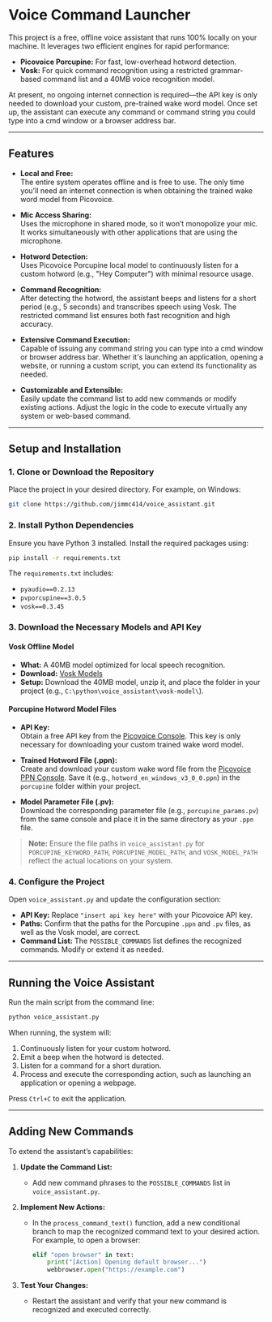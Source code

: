 # Voice Command Launcher

This project is a free, offline voice assistant that runs 100% locally on your machine. It leverages two efficient engines for rapid performance:

- **Picovoice Porcupine:** For fast, low-overhead hotword detection.
- **Vosk:** For quick command recognition using a restricted grammar-based command list and a 40MB voice recognition model.

At present, no ongoing internet connection is required—the API key is only needed to download your custom, pre-trained wake word model. Once set up, the assistant can execute any command or command string you could type into a cmd window or a browser address bar.

---

## Features

- **Local and Free:**  
  The entire system operates offline and is free to use. The only time you'll need an internet connection is when obtaining the trained wake word model from Picovoice.

- **Mic Access Sharing:**  
  Uses the microphone in shared mode, so it won’t monopolize your mic. It works simultaneously with other applications that are using the microphone.

- **Hotword Detection:**  
  Uses Picovoice Porcupine local model to continuously listen for a custom hotword (e.g., "Hey Computer") with minimal resource usage.

- **Command Recognition:**  
  After detecting the hotword, the assistant beeps and listens for a short period (e.g., 5 seconds) and transcribes speech using Vosk. The restricted command list ensures both fast recognition and high accuracy.

- **Extensive Command Execution:**  
  Capable of issuing any command string you can type into a cmd window or browser address bar. Whether it's launching an application, opening a website, or running a custom script, you can extend its functionality as needed.

- **Customizable and Extensible:**  
  Easily update the command list to add new commands or modify existing actions. Adjust the logic in the code to execute virtually any system or web-based command.

---

## Setup and Installation

### 1. Clone or Download the Repository

Place the project in your desired directory. For example, on Windows:

```bash
git clone https://github.com/jimmc414/voice_assistant.git
```

### 2. Install Python Dependencies

Ensure you have Python 3 installed. Install the required packages using:

```bash
pip install -r requirements.txt
```

The `requirements.txt` includes:
- `pyaudio==0.2.13`
- `pvporcupine==3.0.5`
- `vosk==0.3.45`

### 3. Download the Necessary Models and API Key

#### Vosk Offline Model
- **What:** A 40MB model optimized for local speech recognition.  
- **Download:** [Vosk Models](https://alphacephei.com/vosk/models)  
- **Setup:** Download the 40MB model, unzip it, and place the folder in your project (e.g., `C:\python\voice_assistant\vosk-model\`).

#### Porcupine Hotword Model Files
- **API Key:**  
  Obtain a free API key from the [Picovoice Console](https://picovoice.ai/console/). This key is only necessary for downloading your custom trained wake word model.

- **Trained Hotword File (.ppn):**  
  Create and download your custom wake word file from the [Picovoice PPN Console](https://console.picovoice.ai/ppn). Save it (e.g., `hotword_en_windows_v3_0_0.ppn`) in the `porcupine` folder within your project.

- **Model Parameter File (.pv):**  
  Download the corresponding parameter file (e.g., `porcupine_params.pv`) from the same console and place it in the same directory as your `.ppn` file.

> **Note:** Ensure the file paths in `voice_assistant.py` for `PORCUPINE_KEYWORD_PATH`, `PORCUPINE_MODEL_PATH`, and `VOSK_MODEL_PATH` reflect the actual locations on your system.

### 4. Configure the Project

Open `voice_assistant.py` and update the configuration section:
- **API Key:** Replace `"insert api key here"` with your Picovoice API key.
- **Paths:** Confirm that the paths for the Porcupine `.ppn` and `.pv` files, as well as the Vosk model, are correct.
- **Command List:** The `POSSIBLE_COMMANDS` list defines the recognized commands. Modify or extend it as needed.

---

## Running the Voice Assistant

Run the main script from the command line:

```bash
python voice_assistant.py
```

When running, the system will:
1. Continuously listen for your custom hotword.
2. Emit a beep when the hotword is detected.
3. Listen for a command for a short duration.
4. Process and execute the corresponding action, such as launching an application or opening a webpage.

Press `Ctrl+C` to exit the application.

---

## Adding New Commands

To extend the assistant’s capabilities:

1. **Update the Command List:**  
   - Add new command phrases to the `POSSIBLE_COMMANDS` list in `voice_assistant.py`.

2. **Implement New Actions:**  
   - In the `process_command_text()` function, add a new conditional branch to map the recognized command text to your desired action. For example, to open a browser:

     ```python
     elif "open browser" in text:
         print("[Action] Opening default browser...")
         webbrowser.open("https://example.com")
     ```

3. **Test Your Changes:**  
   - Restart the assistant and verify that your new command is recognized and executed correctly.
